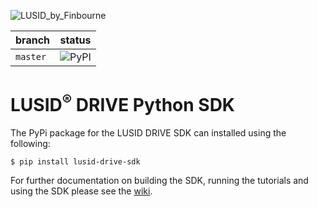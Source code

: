 ![LUSID_by_Finbourne](https://content.finbourne.com/LUSID_repo.png)

| branch | status |
| --- | --- |
| `master` |  ![PyPI](https://img.shields.io/pypi/v/lusid-drive-sdk?color=blue)

# LUSID<sup>®</sup> DRIVE Python SDK

The PyPi package for the LUSID DRIVE SDK can installed using the following:

```
$ pip install lusid-drive-sdk
```

For further documentation on building the SDK, running the tutorials and using the SDK please see the [wiki](https://github.com/finbourne/lusid-drive-sdk/wiki).
